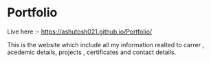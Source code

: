 # Portfolio
Live here :- https://ashutosh021.github.io/Portfolio/

This is the website which include all my information realted to carrer , acedemic details, projects , certificates and contact details.
